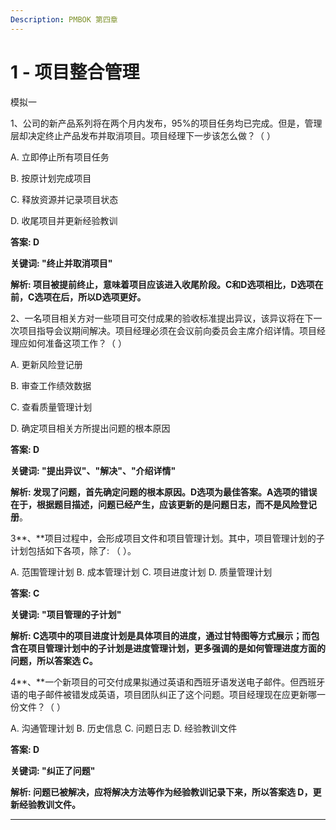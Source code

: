 ```yaml
---
Description: PMBOK 第四章
---
```


# 1 - 项目整合管理

模拟一

1、公司的新产品系列将在两个月内发布，95%的项目任务均已完成。但是，管理层却决定终止产品发布并取消项目。项目经理下一步该怎么做？（  ）

A. 立即停止所有项目任务

B. 按原计划完成项目

C. 释放资源并记录项目状态

D. 收尾项目并更新经验教训

**答案: D**

**关键词: "终止并取消项目"**

**解析: 项目被提前终止，意味着项目应该进入收尾阶段。C和D选项相比，D选项在前，C选项在后，所以D选项更好。**

2、一名项目相关方对一些项目可交付成果的验收标准提出异议，该异议将在下一次项目指导会议期间解决。项目经理必须在会议前向委员会主席介绍详情。项目经理应如何准备这项工作？（ ）

A. 更新风险登记册

B. 审查工作绩效数据

C. 查看质量管理计划

D. 确定项目相关方所提出问题的根本原因

**答案: D**

**关键词: "提出异议"、"解决"、"介绍详情"**

**解析: 发现了问题，首先确定问题的根本原因。D选项为最佳答案。A选项的错误在于，根据题目描述，问题已经产生，应该更新的是问题日志，而不是风险登记册**。

3**、**项目过程中，会形成项目文件和项目管理计划。其中，项目管理计划的子计划包括如下各项，除了: （  ）。

A. 范围管理计划                B. 成本管理计划                   C. 项目进度计划                     D. 质量管理计划

**答案: C**

**关键词: "项目管理的子计划"**

**解析: C选项中的项目进度计划是具体项目的进度，通过甘特图等方式展示；而包含在项目管理计划中的子计划是进度管理计划，更多强调的是如何管理进度方面的问题，所以答案选 C。**

4**、**一个新项目的可交付成果拟通过英语和西班牙语发送电子邮件。但西班牙语的电子邮件被错发成英语，项目团队纠正了这个问题。项目经理现在应更新哪一份文件？（ ）

A. 沟通管理计划                      B. 历史信息                      C.  问题日志                    D. 经验教训文件

**答案: D**

**关键词: "纠正了问题"**

**解析: 问题已被解决，应将解决方法等作为经验教训记录下来，所以答案选 D，更新经验教训文件。**

---



